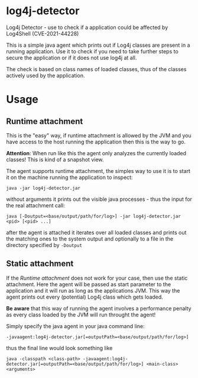 # log4j-detector
Log4j Detector - use to check if a application could be affected by Log4Shell (CVE-2021-44228)

This is a simple java agent which prints out if Log4j classes are present in a running application.
Use it to check if you need to take further steps to secure the application or if it does not use log4j at all.

The check is based on class names of loaded classes, thus of the classes actively used by the application.

# Usage

## Runtime attachment
This is the "easy" way, if runtime attachment is allowed by the JVM and you have access to the host running the application then this is the way to go.

**Attention**: When run like this the agent only analyzes the currently loaded classes! This is kind of a snapshot view.


The agent supports runtime attachment, the simples way to use it is to start it on the machine running the application to inspect:

    java -jar log4j-detector.jar

without arguments it prints out the visible java processes - thus the input for the real attachment call:

    java [-Doutput=<base/output/path/for/log>] -jar log4j-detector.jar <pid> [<pid> ...]

after the agent is attached it iterates over all loaded classes and prints out the matching ones to the system output and optionally to a file in the directory specified by `-Doutput`

## Static attachment
If the *Runtime attachment* does not work for your case, then use the static attachment. Here the agent will be passed as start parameter to the application and it will run as long as the applications JVM. This way the agent prints out every (potential) Log4j class which gets loaded.

**Be aware** that this way of running the agent involves a performance penalty as every class loaded by the JVM will run throught the agent!


Simply specify the java agent in your java command line:

    -javaagent:log4j-detector.jar[=outputPath=<base/output/path/for/log>]
  
thus the final line would look something like
  
    java -classpath <class-path> -javaagent:log4j-detector.jar[=outputPath=<base/output/path/for/log>] <main-class> <arguments>